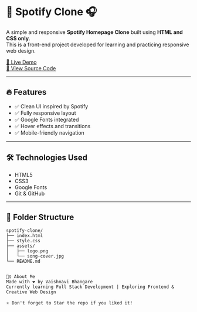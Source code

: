 # 🎵 Spotify Clone 🎧

A simple and responsive **Spotify Homepage Clone** built using **HTML and CSS only**.  
This is a front-end project developed for learning and practicing responsive web design.

[🔗 Live Demo](https://abcvai.github.io/spotify-clone/)  
[📁 View Source Code](https://github.com/Abcvai/spotify-clone)

---

## 🔥 Features

- ✅ Clean UI inspired by Spotify
- ✅ Fully responsive layout
- ✅ Google Fonts integrated
- ✅ Hover effects and transitions
- ✅ Mobile-friendly navigation

---

## 🛠️ Technologies Used

- HTML5  
- CSS3  
- Google Fonts  
- Git & GitHub

---

## 📁 Folder Structure

```plaintext
spotify-clone/
├── index.html
├── style.css
├── assets/
│   ├── logo.png
│   └── song-cover.jpg
└── README.md


🙋‍♀️ About Me
Made with ❤️ by Vaishnavi Bhangare
Currently learning Full Stack Development | Exploring Frontend & Creative Web Design

⭐ Don't forget to Star the repo if you liked it!

